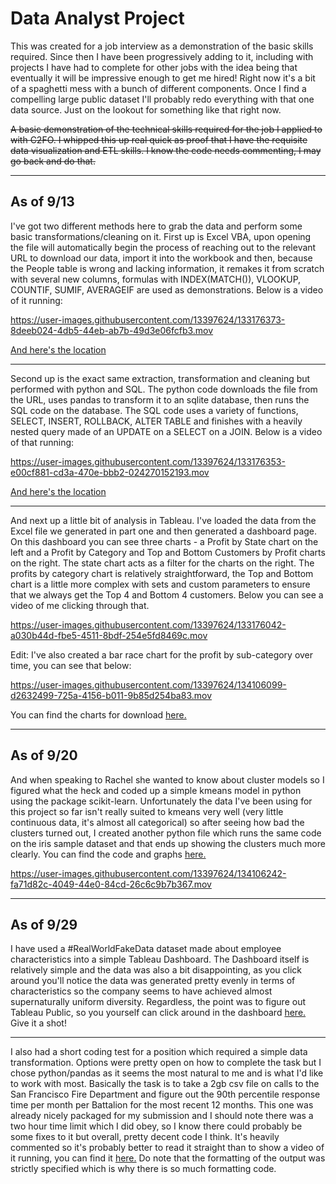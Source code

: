 # Data Analyst Project
 
This was created for a job interview as a demonstration of the basic skills required. Since then I have been progressively adding to it, including with projects I have had to complete for other jobs with the idea being that eventually it will be impressive enough to get me hired! Right now it's a bit of a spaghetti mess with a bunch of different components. Once I find a compelling large public dataset I'll probably redo everything with that one data source. Just on the lookout for something like that right now.

~~A basic demonstration of the technical skills required for the job I applied to with C2FO. I whipped this up real quick as proof that I have the requisite data visualization and ETL skills. I know the code needs commenting, I may go back and do that.~~

--------------------

## As of 9/13

I've got two different methods here to grab the data and perform some basic transformations/cleaning on it. First up is Excel VBA, upon opening the file will automatically begin the process of reaching out to the relevant URL to download our data, import it into the workbook and then, because the People table is wrong and lacking information, it remakes it from scratch with several new columns, formulas with INDEX(MATCH()), VLOOKUP, COUNTIF, SUMIF, AVERAGEIF are used as demonstrations. Below is a video of it running:

https://user-images.githubusercontent.com/13397624/133176373-8deeb024-4db5-44eb-ab7b-49d3e06fcfb3.mov

[And here's the location](https://github.com/mwhol/Data-Analyst-Project/tree/main/ETL/VBA)


-----------------

Second up is the exact same extraction, transformation and cleaning but performed with python and SQL. The python code downloads the file from the URL, uses pandas to transform it to an sqlite database, then runs the SQL code on the database. The SQL code uses a variety of functions, SELECT, INSERT, ROLLBACK, ALTER TABLE and finishes with a heavily nested query made of an UPDATE on a SELECT on a JOIN. Below is a video of that running:


https://user-images.githubusercontent.com/13397624/133176353-e00cf881-cd3a-470e-bbb2-024270152193.mov

[And here's the location](https://github.com/mwhol/Data-Analyst-Project/tree/main/ETL/Python_SQL)

---------------------

And next up a little bit of analysis in Tableau. I've loaded the data from the Excel file we generated in part one and then generated a dashboard page. On this dashboard you can see three charts - a Profit by State chart on the left and a Profit by Category and Top and Bottom Customers by Profit charts on the right. The state chart acts as a filter for the charts on the right. The profits by category chart is relatively straightforward, the Top and Bottom chart is a little more complex with sets and custom parameters to ensure that we always get the Top 4 and Bottom 4 customers. Below you can see a video of me clicking through that.


https://user-images.githubusercontent.com/13397624/133176042-a030b44d-fbe5-4511-8bdf-254e5fd8469c.mov

Edit: I've also created a bar race chart for the profit by sub-category over time, you can see that below:

https://user-images.githubusercontent.com/13397624/134106099-d2632499-725a-4156-b011-9b85d254ba83.mov

You can find the charts for download [here.](https://github.com/mwhol/Data-Analyst-Project/tree/main/Analysis/Superstore%20Tableau%20Charts)

---------------

## As of 9/20


And when speaking to Rachel she wanted to know about cluster models so I figured what the heck and coded up a simple kmeans model in python using the package scikit-learn. Unfortunately the data I've been using for this project so far isn't really suited to kmeans very well (very little continuous data, it's almost all categorical) so after seeing how bad the clusters turned out, I created another python file which runs the same code on the iris sample dataset and that ends up showing the clusters much more clearly. You can find the code and graphs [here.](https://github.com/mwhol/Data-Analyst-Project/tree/main/Analysis/Clustering)

https://user-images.githubusercontent.com/13397624/134106242-fa71d82c-4049-44e0-84cd-26c6c9b7b367.mov


----------------

## As of 9/29

I have used a #RealWorldFakeData dataset made about employee characteristics into a simple Tableau Dashboard. The Dashboard itself is relatively simple and the data was also a bit disappointing, as you click around you'll notice the data was generated pretty evenly in terms of characteristics so the company seems to have achieved almost supernaturally uniform diversity. Regardless, the point was to figure out Tableau Public, so you yourself can click around in the dashboard [here.](https://public.tableau.com/app/profile/michael.wholey/viz/Main_16329184010700/HRDashboard) Give it a shot!

------------------------

I also had a short coding test for a position which required a simple data transformation. Options were pretty open on how to complete the task but I chose python/pandas as it seems the most natural to me and is what I'd like to work with most. Basically the task is to take a 2gb csv file on calls to the San Francisco Fire Department and figure out the 90th percentile response time per month per Battalion for the most recent 12 months. This one was already nicely packaged for my submission and I should note there was a two hour time limit which I did obey, so I know there could probably be some fixes to it but overall, pretty decent code I think. It's heavily commented so it's probably better to read it straight than to show a video of it running, you can find it [here.](https://github.com/mwhol/Data-Analyst-Project/blob/main/ETL/Python_Pandas/main.py) Do note that the formatting of the output was strictly specified which is why there is so much formatting code.

